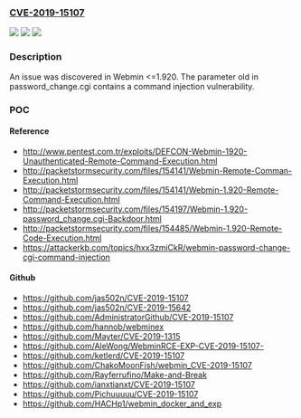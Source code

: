 ### [CVE-2019-15107](https://cve.mitre.org/cgi-bin/cvename.cgi?name=CVE-2019-15107)
![](https://img.shields.io/static/v1?label=Product&message=n%2Fa&color=blue)
![](https://img.shields.io/static/v1?label=Version&message=n%2Fa&color=blue)
![](https://img.shields.io/static/v1?label=Vulnerability&message=n%2Fa&color=brighgreen)

### Description

An issue was discovered in Webmin <=1.920. The parameter old in password_change.cgi contains a command injection vulnerability.

### POC

#### Reference
- http://www.pentest.com.tr/exploits/DEFCON-Webmin-1920-Unauthenticated-Remote-Command-Execution.html
- http://packetstormsecurity.com/files/154141/Webmin-Remote-Comman-Execution.html
- http://packetstormsecurity.com/files/154141/Webmin-1.920-Remote-Command-Execution.html
- http://packetstormsecurity.com/files/154197/Webmin-1.920-password_change.cgi-Backdoor.html
- http://packetstormsecurity.com/files/154485/Webmin-1.920-Remote-Code-Execution.html
- https://attackerkb.com/topics/hxx3zmiCkR/webmin-password-change-cgi-command-injection

#### Github
- https://github.com/jas502n/CVE-2019-15107
- https://github.com/jas502n/CVE-2019-15642
- https://github.com/AdministratorGithub/CVE-2019-15107
- https://github.com/hannob/webminex
- https://github.com/Mayter/CVE-2019-1315
- https://github.com/AleWong/WebminRCE-EXP-CVE-2019-15107-
- https://github.com/ketlerd/CVE-2019-15107
- https://github.com/ChakoMoonFish/webmin_CVE-2019-15107
- https://github.com/Rayferrufino/Make-and-Break
- https://github.com/ianxtianxt/CVE-2019-15107
- https://github.com/Pichuuuuu/CVE-2019-15107
- https://github.com/HACHp1/webmin_docker_and_exp

